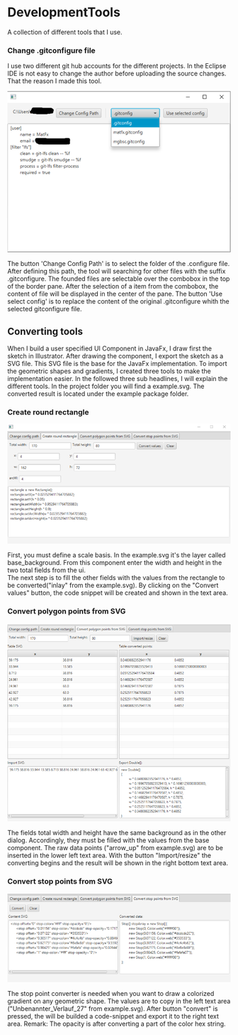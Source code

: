# DevelopmentTools

A collection of different tools that I use.

### Change .gitconfigure file

I use two different git hub accounts for the different projects. In the Eclipse IDE is not easy to change the author before uploading the source changes.
That the reason I made this tool. 

![Bild](https://github.com/MatFX/DevelopmentTools/blob/master/screenshotChangeGitConfig.png "Bild")

The button 'Change Config Path' is to select the folder of the .configure file. After defining this path, the tool 
will searching for other files with the suffix .gitconfigure. 
The founded files are selectable over the combobox in the top of the border pane. After the selection of a item from the combobox, the 
content of file will be displayed in the center of the pane. The button 'Use select config' is to replace the content of the original .gitconfigure
whith the selected gitconfigure file.

## Converting tools

When I build a user specified UI Component in JavaFx, I draw first the sketch in Illustrator. After drawing the component, I export the sketch
as a SVG file. This SVG file is the base for the JavaFx implementation. 
To import the geometric shapes and gradients, I created three tools to make the implementation easier.
In the followed three sub headlines, I will explain the different tools. In the project folder you will find a example.svg. The converted result
is located under the example package folder. 

### Create round rectangle

![RoundRectangle](https://github.com/MatFX/DevelopmentTools/blob/master/RectangleConvert.png)

First, you must define a scale basis. In the example.svg it's the layer called base_background. From this component 
enter the width and height in the two total fields from the ui.  
The next step is to fill the other fields with the values from the rectangle to be converted("inlay" from the example.svg).
By clicking on the "Convert values" button, the code snippet will be created and shown in the text area. 

### Convert polygon points from SVG

![PolygonConvert](https://github.com/MatFX/DevelopmentTools/blob/master/PolygonConverter_.png)

The fields total width and height have the same background as in the other dialog. Accordingly, they must be filled 
with the values from the base component.
The raw data points ("arrow_up" from example.svg) are to be inserted in the lower left text area. With the button "Import/resize" the converting begins
and the result will be shown in the right bottom text area. 


### Convert stop points from SVG

![StopPoints](https://github.com/MatFX/DevelopmentTools/blob/master/StopArrayConvert.png)

The stop point converter is needed when you want to draw a colorized gradient on any geometric shape.
The values are to copy in the left text area ("Unbenannter_Verlauf_27" from example.svg). 
After button "convert" is pressed, the will be builded a code-snippet and export it to the right text area.
Remark: The opacity is after converting a part of the color hex string. 









